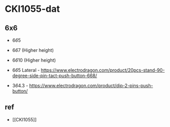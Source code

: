 # CKI1055-dat

## 6x6 
- 6*6*5
- 6*6*7  (Higher height)
- 6*6*10  (Higher height)


- 6*6*5 Lateral - https://www.electrodragon.com/product/20pcs-stand-90-degree-side-pin-tact-push-button-668/

- 3*6*4.3 - https://www.electrodragon.com/product/dip-2-pins-push-button/


## ref 

- [[CKI1055]]